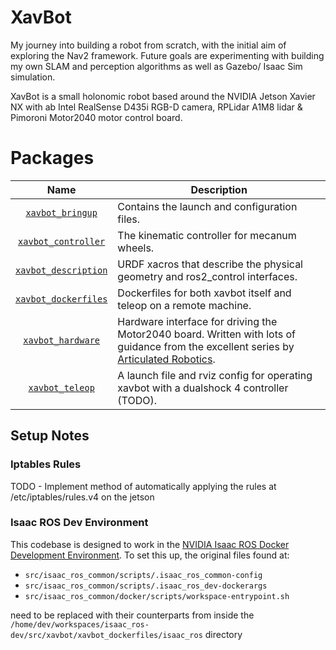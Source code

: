 # XavBot

My journey into building a robot from scratch, with the initial aim of exploring the Nav2 framework. Future goals are experimenting with building my own SLAM and perception algorithms as well as Gazebo/ Isaac Sim simulation.

XavBot is a small holonomic robot based around the NVIDIA Jetson Xavier NX with ab Intel RealSense D435i RGB-D camera, RPLidar A1M8 lidar & Pimoroni Motor2040 motor control board. 

# Packages

| Name | Description |
| :----: | --- |
|[`xavbot_bringup`](https://github.com/adamwhats/xavbot/tree/main/xavbot_description)|Contains the launch and configuration files.|
|[`xavbot_controller`](https://github.com/adamwhats/xavbot/tree/main/xavbot_controller)|The kinematic controller for mecanum wheels.|
|[`xavbot_description`](https://github.com/adamwhats/xavbot/tree/main/xavbot_description)|URDF xacros that describe the physical geometry and ros2_control interfaces.|
|[`xavbot_dockerfiles`](https://github.com/adamwhats/xavbot/tree/main/xavbot_dockerfiles)|Dockerfiles for both xavbot itself and teleop on a remote machine.|
|[`xavbot_hardware`](https://github.com/adamwhats/xavbot/tree/main/xavbot_hardware)|Hardware interface for driving the Motor2040 board. Written with lots of guidance from the excellent series by [Articulated Robotics](https://www.youtube.com/c/ArticulatedRobotics).|
|[`xavbot_teleop`](https://github.com/adamwhats/xavbot/tree/main/xavbot_teleop)|A launch file and rviz config for operating xavbot with a dualshock 4 controller (TODO).|

## Setup Notes
### Iptables Rules
 TODO - Implement method of automatically applying the rules at /etc/iptables/rules.v4 on the jetson

### Isaac ROS Dev Environment
This codebase is designed to work in the [NVIDIA Isaac ROS Docker Development Environment](https://nvidia-isaac-ros.github.io/repositories_and_packages/isaac_ros_common/index.html). To set this up, the original files found at:
  - `src/isaac_ros_common/scripts/.isaac_ros_common-config`
  - `src/isaac_ros_common/scripts/.isaac_ros_dev-dockerargs`
  - `src/isaac_ros_common/docker/scripts/workspace-entrypoint.sh`
  
  need to be replaced with their counterparts from inside the `/home/dev/workspaces/isaac_ros-dev/src/xavbot/xavbot_dockerfiles/isaac_ros` directory